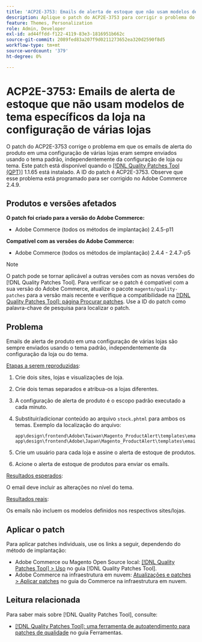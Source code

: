 ```yaml
---
title: 'ACP2E-3753: Emails de alerta de estoque que não usam modelos de tema específicos da loja na configuração de várias lojas'
description: Aplique o patch do ACP2E-3753 para corrigir o problema do Adobe Commerce em que os emails de alerta do produto em uma configuração de várias lojas são sempre enviados usando o tema padrão, independentemente da configuração de loja ou tema.
feature: Themes, Personalization
role: Admin, Developer
exl-id: ad44ffdd-f122-4119-83e3-1816951b662c
source-git-commit: 2089fed83a207f9d0211273652ea320d2590f8d5
workflow-type: tm+mt
source-wordcount: '379'
ht-degree: 0%

---
```


# ACP2E-3753: Emails de alerta de estoque que não usam modelos de tema específicos da loja na configuração de várias lojas

O patch do ACP2E-3753 corrige o problema em que os emails de alerta do produto em uma configuração de várias lojas eram sempre enviados usando o tema padrão, independentemente da configuração de loja ou tema. Este patch está disponível quando o [[!DNL Quality Patches Tool (QPT)]](/help/tools/quality-patches-tool/quality-patches-tool-to-self-serve-quality-patches.md) 1.1.65 está instalado. A ID do patch é ACP2E-3753. Observe que esse problema está programado para ser corrigido no Adobe Commerce 2.4.9.

## Produtos e versões afetados

**O patch foi criado para a versão do Adobe Commerce:**

* Adobe Commerce (todos os métodos de implantação) 2.4.5-p11

**Compatível com as versões do Adobe Commerce:**

* Adobe Commerce (todos os métodos de implantação) 2.4.4 - 2.4.7-p5

>[!NOTE]
>
>O patch pode se tornar aplicável a outras versões com as novas versões do [!DNL Quality Patches Tool]. Para verificar se o patch é compatível com a sua versão do Adobe Commerce, atualize o pacote `magento/quality-patches` para a versão mais recente e verifique a compatibilidade na [[!DNL Quality Patches Tool]: página Procurar patches](https://experienceleague.adobe.com/tools/commerce-quality-patches/index.html?lang=pt-BR). Use a ID do patch como palavra-chave de pesquisa para localizar o patch.

## Problema

Emails de alerta de produto em uma configuração de várias lojas são sempre enviados usando o tema padrão, independentemente da configuração da loja ou do tema.

<u>Etapas a serem reproduzidas</u>:

1. Crie dois sites, lojas e visualizações de loja.
1. Crie dois temas separados e atribua-os a lojas diferentes.
1. A configuração de alerta de produto é o escopo padrão executado a cada minuto.
1. Substituir/adicionar conteúdo ao arquivo `stock.phtml` para ambos os temas. Exemplo da localização do arquivo:

   ```
   app\design\frontend\Adobe\Taiwan\Magento_ProductAlert\templates\email\stock.phtml
   app\design\frontend\Adobe\Japan\Magento_ProductAlert\templates\email\stock.phtml
   ```

1. Crie um usuário para cada loja e assine o alerta de estoque de produtos.
1. Acione o alerta de estoque de produtos para enviar os emails.

<u>Resultados esperados</u>:

O email deve incluir as alterações no nível do tema.

<u>Resultados reais</u>:

Os emails não incluem os modelos definidos nos respectivos sites/lojas.

## Aplicar o patch

Para aplicar patches individuais, use os links a seguir, dependendo do método de implantação:

* Adobe Commerce ou Magento Open Source local: [[!DNL Quality Patches Tool] > Uso](/help/tools/quality-patches-tool/usage.md) no guia [!DNL Quality Patches Tool].
* Adobe Commerce na infraestrutura em nuvem: [Atualizações e patches > Aplicar patches](https://experienceleague.adobe.com/docs/commerce-cloud-service/user-guide/develop/upgrade/apply-patches.html?lang=pt-BR) no guia do Commerce na infraestrutura em nuvem.

## Leitura relacionada

Para saber mais sobre [!DNL Quality Patches Tool], consulte:

* [[!DNL Quality Patches Tool]: uma ferramenta de autoatendimento para patches de qualidade](/help/tools/quality-patches-tool/quality-patches-tool-to-self-serve-quality-patches.md) no guia Ferramentas.
